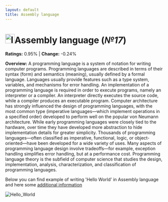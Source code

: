 ```yaml
---
layout: default
title: Assembly language
---
```


# <img src="https://www.underconsideration.com/brandnew/archives/assembly_logo.png" alt="logo" width="30"/>**Assembly language** (_№17_) 

**Ratings:** 0.95% | **Change:** -0.24% 

**Overview:** A programming language is a system of notation for writing computer programs.
Programming languages are described in terms of their syntax (form) and semantics (meaning), usually defined by a formal language. Languages usually provide features such as a type system, variables, and mechanisms for error handling. An implementation of a programming language is required in order to execute programs, namely an interpreter or a compiler. An interpreter directly executes the source code, while a compiler produces an executable program.
Computer architecture has strongly influenced the design of programming languages, with the most common type (imperative languages—which implement operations in a specified order) developed to perform well on the popular von Neumann architecture. While early programming languages were closely tied to the hardware, over time they have developed more abstraction to hide implementation details for greater simplicity.
Thousands of programming languages—often classified as imperative, functional, logic, or object-oriented—have been developed for a wide variety of uses. Many aspects of programming language design involve tradeoffs—for example, exception handling simplifies error handling, but at a performance cost. Programming language theory is the subfield of computer science that studies the design, implementation, analysis, characterization, and classification of programming languages.

Below you can find example of writing 'Hello World' in Assembly language and here some [additional information](https://en.wikipedia.org/wiki/Programming_language)

![Hello_World](https://i.ytimg.com/vi/qmoYl9aDllQ/maxresdefault.jpg)
